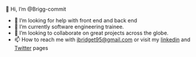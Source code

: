 
👋 Hi, I’m @Brigg-commit
- 👀 I’m looking for help with front end and back end
- 🌱 I’m currently software engineering trainee.
- 💞️ I’m looking to collaborate on great projects across the globe.
- 📫 How to reach me with
ibridget95@gmail.com or visit my <a href ="https://www.linkedin.com/in/idam-bridget-5bb45a237">linkedin</a> and <a href ="https://www.twitter.com/Bridgetjimt">Twitter</a>
pages
<!---
Brigg-commit/Brigg-commit is a ✨ special ✨ repository because its `README.md` (this file) appears on your GitHub profile.
You can click the Preview link to take a look at your changes.
--->
